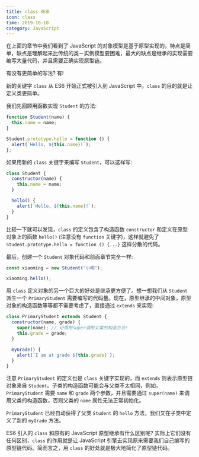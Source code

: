 ```yaml
---
title: class 继承
icon: class
time: 2019-10-10
category: JavaScript
---
```


在上面的章节中我们看到了 JavaScript 的对象模型是基于原型实现的，特点是简单，缺点是理解起来比传统的类－实例模型要困难，最大的缺点是继承的实现需要编写大量代码，并且需要正确实现原型链。

有没有更简单的写法? 有!

新的关键字 `class` 从 ES6 开始正式被引入到 JavaScript 中。`class` 的目的就是让定义类更简单。

<!-- more -->

我们先回顾用函数实现 `Student` 的方法:

```js
function Student(name) {
  this.name = name;
}

Student.prototype.hello = function () {
  alert(`Hello, ${this.name}!`);
};
```

如果用新的 `class` 关键字来编写 `Student`，可以这样写:

```js
class Student {
  constructor(name) {
    this.name = name;
  }

  hello() {
    alert(`Hello, ${this.name}!`);
  }
}
```

比较一下就可以发现，`class` 的定义包含了构造函数 `constructor` 和定义在原型对象上的函数 `hello()` (注意没有 `function` 关键字)，这样就避免了 `Student.prototype.hello = function () {...}` 这样分散的代码。

最后，创建一个 `Student` 对象代码和前面章节完全一样:

```js
const xiaoming = new Student("小明");

xiaoming.hello();
```

用 `class` 定义对象的另一个巨大的好处是继承更方便了。想一想我们从 `Student` 派生一个 `PrimaryStudent` 需要编写的代码量。现在，原型继承的中间对象，原型对象的构造函数等等都不需要考虑了，直接通过 `extends` 来实现:

```js
class PrimaryStudent extends Student {
  constructor(name, grade) {
    super(name); // 记得用super调用父类的构造方法!
    this.grade = grade;
  }

  myGrade() {
    alert(`I am at grade ${this.grade}`);
  }
}
```

注意 `PrimaryStudent` 的定义也是 `class` 关键字实现的，而 `extends` 则表示原型链对象来自 `Student`。子类的构造函数可能会与父类不太相同，例如，`PrimaryStudent` 需要 `name` 和 `grade` 两个参数，并且需要通过 `super(name)` 来调用父类的构造函数，否则父类的 `name` 属性无法正常初始化。

`PrimaryStudent` 已经自动获得了父类 `Student` 的 `hello` 方法，我们又在子类中定义了新的 `myGrade` 方法。

ES6 引入的 `class` 和原有的 JavaScript 原型继承有什么区别呢? 实际上它们没有任何区别，`class` 的作用就是让 JavaScript 引擎去实现原来需要我们自己编写的原型链代码。简而言之，用 `class` 的好处就是极大地简化了原型链代码。
